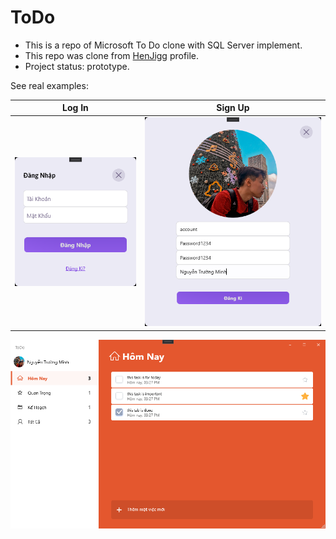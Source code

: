 # ToDo

* This is a repo of Microsoft To Do clone with SQL Server implement.
* This repo was clone from [HenJigg](https://github.com/HenJigg/MicrosoftToDo.WPFDemo) profile.
* Project status: prototype.

See real examples:

| Log In | Sign Up       |
| :---:  |         :---: |
| ![login](https://github.com/TMinh25/ToDo/blob/main/blob/loginForm.jpg?raw=true) | ![signup](https://github.com/TMinh25/ToDo/blob/main/blob/signUpForm.jpg?raw=true) |

![main-window](https://github.com/TMinh25/ToDo/blob/main/blob/mainWindow.jpg?raw=true)
